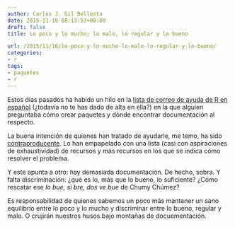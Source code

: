 ```yaml
---
author: Carlos J. Gil Bellosta
date: 2015-11-16 08:13:53+00:00
draft: false
title: Lo poco y lo mucho; lo malo, lo regular y lo bueno

url: /2015/11/16/lo-poco-y-lo-mucho-lo-malo-lo-regular-y-lo-bueno/
categories:
- r
tags:
- paquetes
- r
---
```


Estos días pasados ha habido un hilo en la [lista de correo de ayuda de R en español](https://stat.ethz.ch/mailman/listinfo/r-help-es) (¿todavía no te has dado de alta en ella?) en la que alguien preguntaba cómo crear paquetes y dónde encontrar documentación al respecto.

La buena intención de quienes han tratado de ayudarle, me temo, ha sido [contraproducente](https://es.wikipedia.org/wiki/Consecuencias_imprevistas). Lo han empapelado con una lista (casi con aspiraciones de exhaustividad) de recursos y más recursos en los que se indica cómo resolver el problema.

Y este apunta a otro: hay demasiada documentación. De hecho, sobra. Y falta discriminación: ¿qué es lo, más que lo bueno, lo suficiente? ¿Cómo rescatar ese _lo bue, si bre, dos ve bue_ de Chumy Chúmez?

Es responsabilidad de quienes sabemos un poco más mantener un sano equilibrio entre lo poco y lo mucho y discriminar entre lo bueno, regular y malo. O crujirán nuestros husos bajo montañas de docuementación.
